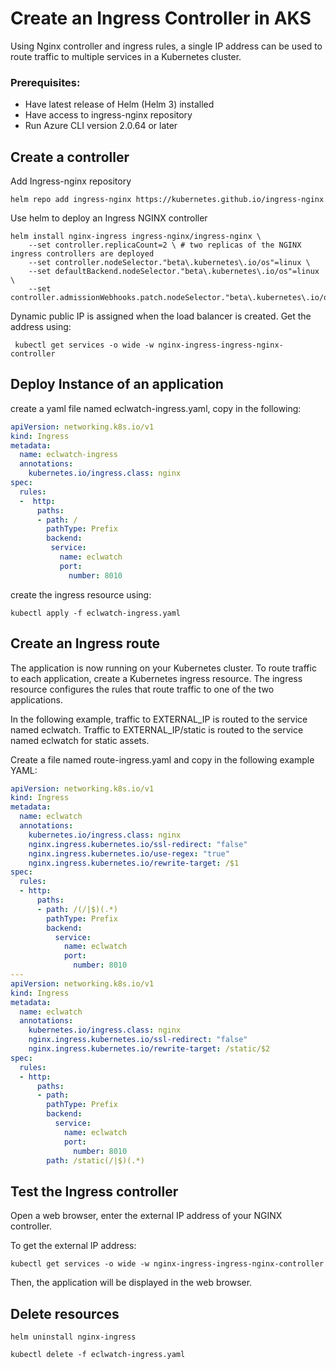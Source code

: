 # Create an Ingress Controller in AKS
Using Nginx controller and ingress rules, a single IP address can be used to route traffic to multiple services in a Kubernetes cluster.
### Prerequisites:
* Have latest release of Helm (Helm 3) installed
* Have access to ingress-nginx repository
* Run Azure CLI version 2.0.64 or later

## Create a controller
Add Ingress-nginx repository
```
helm repo add ingress-nginx https://kubernetes.github.io/ingress-nginx

```
Use helm to deploy an Ingress NGINX controller

```
helm install nginx-ingress ingress-nginx/ingress-nginx \
    --set controller.replicaCount=2 \ # two replicas of the NGINX ingress controllers are deployed 
    --set controller.nodeSelector."beta\.kubernetes\.io/os"=linux \
    --set defaultBackend.nodeSelector."beta\.kubernetes\.io/os"=linux \
    --set controller.admissionWebhooks.patch.nodeSelector."beta\.kubernetes\.io/os"=linux

```
Dynamic public IP is assigned when the load balancer is created.  Get the address using:
```
 kubectl get services -o wide -w nginx-ingress-ingress-nginx-controller

```
## Deploy Instance of an application

create a yaml file named eclwatch-ingress.yaml, copy in the following:
```YAML
apiVersion: networking.k8s.io/v1
kind: Ingress
metadata:
  name: eclwatch-ingress
  annotations:
    kubernetes.io/ingress.class: nginx
spec:
  rules:
  -  http:
      paths:
      - path: /
        pathType: Prefix
        backend:
         service:
           name: eclwatch
           port:
             number: 8010

```
create the ingress resource using: 
```
kubectl apply -f eclwatch-ingress.yaml

```
## Create an Ingress route
The application is now running on your Kubernetes cluster. To route traffic to each application, create a Kubernetes ingress resource. The ingress resource configures the rules that route traffic to one of the two applications.

In the following example, traffic to EXTERNAL_IP is routed to the service named eclwatch. Traffic to EXTERNAL_IP/static is routed to the service named eclwatch for static assets.

Create a file named route-ingress.yaml and copy in the following example YAML:

```YAML
apiVersion: networking.k8s.io/v1
kind: Ingress
metadata:
  name: eclwatch
  annotations:
    kubernetes.io/ingress.class: nginx
    nginx.ingress.kubernetes.io/ssl-redirect: "false"
    nginx.ingress.kubernetes.io/use-regex: "true"
    nginx.ingress.kubernetes.io/rewrite-target: /$1
spec:
  rules:
  - http:
      paths:
      - path: /(/|$)(.*)
        pathType: Prefix
        backend:
          service:
            name: eclwatch
            port:
              number: 8010
---
apiVersion: networking.k8s.io/v1
kind: Ingress
metadata:
  name: eclwatch
  annotations:
    kubernetes.io/ingress.class: nginx
    nginx.ingress.kubernetes.io/ssl-redirect: "false"
    nginx.ingress.kubernetes.io/rewrite-target: /static/$2
spec:
  rules:
  - http:
      paths:
      - path:
        pathType: Prefix
        backend:
          service:
            name: eclwatch
            port: 
              number: 8010
        path: /static(/|$)(.*)
```

## Test the Ingress controller
Open a web browser, enter the external IP address of your NGINX controller.  

To get the external IP address:
```
kubectl get services -o wide -w nginx-ingress-ingress-nginx-controller
```

Then, the application will be displayed in the web browser.

## Delete resources
```
helm uninstall nginx-ingress

kubectl delete -f eclwatch-ingress.yaml

```


